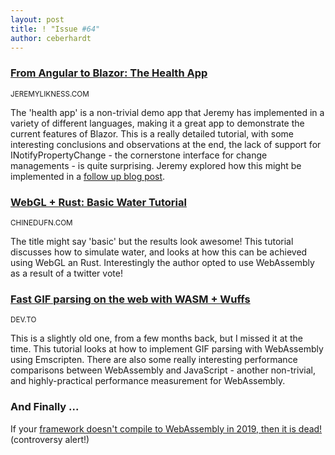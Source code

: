 ```yaml
---
layout: post
title: ! "Issue #64"
author: ceberhardt
---
```


### [From Angular to Blazor: The Health App](https://blog.jeremylikness.com/from-angular-to-blazor-the-health-app-2e36077d641c)

<small>JEREMYLIKNESS.COM</small>

The 'health app' is a non-trivial demo app that Jeremy has implemented in a variety of different languages, making it a great app to demonstrate the current features of Blazor. This is a really detailed tutorial, with some interesting conclusions and observations at the end, the lack of support for INotifyPropertyChange - the cornerstone interface for change managements - is quite surprising. Jeremy explored how this might be implemented in a [follow up blog post](https://blog.jeremylikness.com/mvvm-support-in-blazor-dbc38060a4a0?WT.mc_id=link-twitter-jeliknes).

### [WebGL + Rust: Basic Water Tutorial](http://chinedufn.com/3d-webgl-basic-water-tutorial/)

<small>CHINEDUFN.COM</small>

The title might say 'basic' but the results look awesome! This tutorial discusses how to simulate water, and looks at how this can be achieved using WebGL an Rust. Interestingly the author opted to use WebAssembly as a result of a twitter vote!

### [Fast GIF parsing on the web with WASM + Wuffs](https://dev.to/chromiumdev/fast-gif-parsing-on-the-web-with-wasm--wuffs-48l4)

<small>DEV.TO</small>

This is a slightly old one, from a few months back, but I missed it at the time. This tutorial looks at how to implement GIF parsing with WebAssembly using Emscripten. There are also some really interesting performance comparisons between WebAssembly and JavaScript - another non-trivial, and highly-practical performance measurement for WebAssembly.

### And Finally ...

If your [framework doesn't compile to WebAssembly in 2019, then it is dead!](https://twitter.com/DmytroGladkyi/status/1082564715103113216) (controversy alert!)
